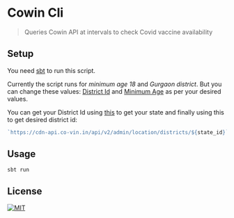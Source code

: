 # Cowin Cli

> Queries Cowin API at intervals to check Covid vaccine availability

## Setup

You need [sbt](https://www.scala-sbt.org/) to run this script.

Currently the script runs for *minimum age 18* and *Gurgaon district*. But you can change these values: [District Id](https://github.com/rajatsharma/cowin-cli/blob/709e24448640f6f04b470a415ef659d7963480f2/src/main/scala/Main.scala#L7) and [Minimum Age](https://github.com/rajatsharma/cowin-cli/blob/709e24448640f6f04b470a415ef659d7963480f2/src/main/scala/Main.scala#L8) as per your desired values. 

You can get your District Id using [this](https://cdn-api.co-vin.in/api/v2/admin/location/states) to get your state and finally using this to get desired district id:

```js
`https://cdn-api.co-vin.in/api/v2/admin/location/districts/${state_id}`
```

## Usage

```shell
sbt run
```

## License

[![MIT](https://img.shields.io/badge/-MIT-black?style=flat-square)](/LICENSE)